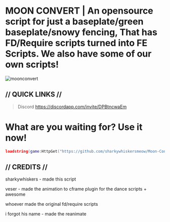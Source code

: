 # MOON CONVERT | An opensource script for just a baseplate/green baseplate/snowy fencing, That has FD/Require scripts turned into FE Scripts. We also have some of our own scripts!

![moonconvert](https://github.com/sharkywhiskersmeow/Moon-Convert/raw/main/Moon-Convert/moonconvert.png)

## // QUICK LINKS //

> Discord https://discordapp.com/invite/DPBtncwaEm

# What are you waiting for? Use it now!

```lua
loadstring(game:HttpGet("https://github.com/sharkywhiskersmeow/Moon-Convert/raw/main/Scripts/Main/Moon%20Convert.lua", true))()
```

## // CREDITS //

sharkywhiskers - made this script

veser - made the animation to cframe plugin for the dance scripts + awesome

whoever made the original fd/require scripts

i forgot his name - made the reanimate
